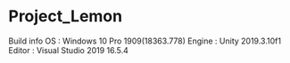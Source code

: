 # Project_Lemon

Build info
OS : Windows 10 Pro 1909(18363.778)
Engine : Unity 2019.3.10f1
Editor : Visual Studio 2019 16.5.4
